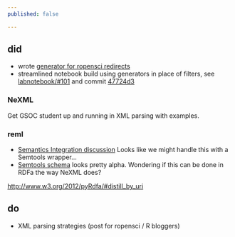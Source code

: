 ```yaml
---
published: false

---
```



## did

- wrote [generator for ropensci redirects](https://github.com/karthikram/ropensci_web/blob/master/_plugins/github_redirects.rb)
- streamlined notebook build using generators in place of filters, see [labnotebook/#101](https://github.com/cboettig/labnotebook/issues/101) and commit [47724d3](https://github.com/cboettig/labnotebook/tree/47724d3c7131b02a75e6dc432931fc8ab97a7c9a) 


### NeXML

Get GSOC student up and running in XML parsing with examples.  

### reml

* [Semantics Integration discussion](https://github.com/ropensci/reml/issues/8)  Looks like we might handle this with a Semtools wrapper...
* [Semtools schema](https://code.ecoinformatics.org/code/semtools/trunk/dev/sms/sms-semannot.xsd) looks pretty alpha.  Wondering if this can be done in RDFa the way NeXML does?  


http://www.w3.org/2012/pyRdfa/#distill_by_uri


## do

- XML parsing strategies (post for ropensci / R bloggers)  

